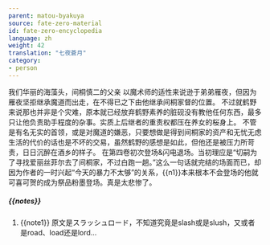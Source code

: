 ```yaml
---
parent: matou-byakuya
source: fate-zero-material
id: fate-zero-encyclopedia
language: zh
weight: 42
translation: "七夜蒼月"
category:
- person
---
```


我们华丽的海藻头，间桐慎二的父亲
以魔术师的适性来说逊于弟弟雁夜，但因为雁夜坚拒继承魔道而出走，在不得已之下由他继承间桐家督的位置。
不过就鹤野来说那也并非是个灾难，原本就已经放弃鹤野素养的脏砚没有教他任何东西，最多只让他负责助手程度的杂事。实质上后继者的重责权都压在养女的桜身上。
不管是有名无实的首领，或是对魔道的嫌恶，只要想做是得到间桐家的资产和无忧无虑生活的代价的话也是不坏的交易，虽然鹤野的感想是如此，但他还是被压力所苛责，日日沉醉在酒乡的样子。
在第四卷初次登场&闪电退场。当初理应是“切嗣为了寻找爱丽丝菲尔去了间桐家，不过白跑一趟。”这么一句话就完结的场面而已，却因为作者的一时兴起“今天的暴力不太够”的关系，{{n1}}本来根本不会登场的他就可喜可贺的成为祭品粉墨登场。真是太悲惨了。

##### {{notes}}

1. {{note1}} 原文是スラッシュロード，不知道究竟是slash或是slush，又或者是road、load还是lord…
